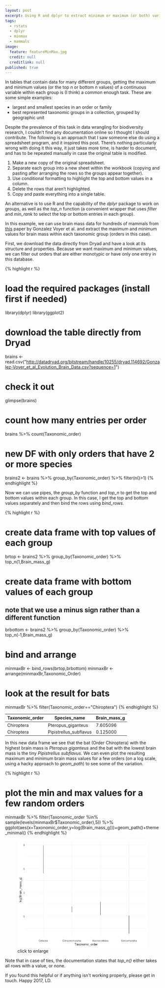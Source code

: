 ```yaml
---
layout: post
excerpt: Using R and dplyr to extract minimum or maximum (or both) variable values within groups.
tags:
  - rstats
  - dplyr
  - minmax
  - mammals
image:
  feature: featureMinMax.jpg
  credit: null
  creditlink: null
published: true
---
```

In tables that contain data for many different groups, getting the maximum and minimum values (or the top _n_ or bottom _n_ values) of a continuous variable within each group is (I think) a common enough task. These are some simple examples:

- largest and smallest species in an order or family
-  best represented taxonomic groups in a collection, grouped by geographic unit

Despite the prevalence of this task in data wrangling for biodiversity research, I couldn’t find any documentation online so I thought I should contribute. 
The following is an approach that I saw someone else do using a spreadsheet program, and it inspired this post. There’s nothing particularly wrong with doing it this way, it just takes more time, is harder to document, and has to be repeated manually in case the original table is modified.

1. Make a new copy of the original spreadsheet. 
2. Separate each group into a new sheet within the workbook (copying and pasting after arranging the rows so the groups appear together).
3. Use conditional formatting to highlight the top and bottom values in a column.
4. Delete the rows that aren’t highlighted.
5. Copy and paste everything into a single table.

An alternative is to use R and the capability of the _dplyr_ package to work on groups, as well as the _top\_n_ function (a convenient wrapper that uses _filter_ and _min\_rank_ to select the top or bottom entries in each group). 

In this example, we can use brain mass data for hundreds of mammals from [this](http://onlinelibrary.wiley.com/doi/10.1111/evo.12943/abstract) paper by Gonzalez Voyer et al. and extract the maximum and minimum values for brain mass within each taxonomic group (orders in this case).

First, we download the data directly from Dryad and have a look at its structure and properties. Because we want maximum and minimum values, we can filter out orders that are either monotypic or have only one entry in this database.

{% highlight r %}
# load the required packages (install first if needed)
library(dplyr)
library(ggplot2)

# download the table directly from Dryad
brains <- read.csv("http://datadryad.org/bitstream/handle/10255/dryad.114692/Gonzalez-Voyer_et_al_Evolution_Brain_Data.csv?sequence=1")

# check it out
glimpse(brains)

# count how many entries per order
brains %>% count(Taxonomic_order)
# new DF with only orders that have 2 or more species
brains2 <- brains %>% group_by(Taxonomic_order) %>% filter(n()>1)
{% endhighlight %}

Now we can use pipes, the _group\_by_ function and _top\_n_ to get the top and bottom values within each group. In this case, I get the top and bottom values separately and then bind the rows using _bind\_rows_.

{% highlight r %}
# create data frame with top values of each group
brtop <-   brains2 %>% group_by(Taxonomic_order) %>% top_n(1,Brain_mass_g)
# create data frame with bottom values of each group
## note that we use a minus sign rather than a different function
brbottom <-   brains2 %>% group_by(Taxonomic_order) %>% top_n(-1,Brain_mass_g)
# bind and arrange
minmaxBr <- bind_rows(brtop,brbottom) 
minmaxBr <- arrange(minmaxBr,Taxonomic_Order)
# look at the result for bats
minmaxBr %>% filter(Taxonomic_order=="Chiroptera")
{% endhighlight %}

| Taxonomic_order | Species_name           | Brain_mass_g |
|-----------------|------------------------|--------------|
| Chiroptera      | Pteropus_giganteus     | 7.605096     |
| Chiroptera      | Pipistrellus_subflavus | 0.125000     |

In this new data frame we see that the bat (Order Chiroptera) with the highest brain mass is _Pteropus giganteus_ and the bat with the lowest brain mass is the tiny _Pipistrellus subflavus_. 
We can even plot the resulting maximum and minimum brain mass values for a few orders (on a log scale, using a hacky approach to _geom\_path_) to see some of the variation.

{% highlight r %}
# plot the min and max values for a few random orders
minmaxBr %>% filter(Taxonomic_order %in% sample(levels(minmaxBr$Taxonomic_order),5)) %>% 
ggplot(aes(x=Taxonomic_order,y=log(Brain_mass_g)))+geom_path()+theme_minimal()
{% endhighlight %}

<figure>
    <a href="/images/bothslopes.png"><img src="/images/brainMasses.png"></a>
        <figcaption>click to enlarge</figcaption>
</figure>


Note that in case of ties, the documentation states that _top\_n()_ either takes all rows with a value, or none.

If you found this helpful or if anything isn't working properly, please get in touch.
Happy 2017,
LD.

